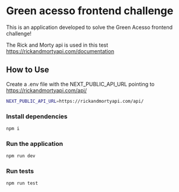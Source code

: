 # Green acesso frontend challenge

This is an application developed to solve the Green Acesso frontend challenge!

The Rick and Morty api is used in this test https://rickandmortyapi.com/documentation

## How to Use

Create a .env file with the NEXT_PUBLIC_API_URL pointing to https://rickandmortyapi.com/api/

```bash
NEXT_PUBLIC_API_URL=https://rickandmortyapi.com/api/
```
### Install dependencies

```bash
npm i
```
### Run the application

```bash
npm run dev
```

### Run tests

```bash
npm run test
```
